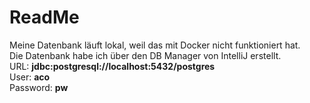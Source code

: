 # ReadMe
Meine Datenbank läuft lokal, weil das mit Docker nicht funktioniert hat.<br>
Die Datenbank habe ich über  den DB Manager von IntelliJ erstellt.<br>
URL: <b>jdbc:postgresql://localhost:5432/postgres</b><br>
User: <b>aco</b><br>
Password: <b>pw</b>